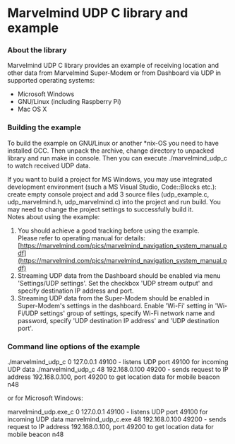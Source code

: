 # Marvelmind UDP C library and example #

### About the library ###

Marvelmind UDP C library provides an example of receiving location and other data from Marvelmind Super-Modem or from Dashboard via UDP in supported operating systems:

* Microsoft Windows
* GNU/Linux (including Raspberry Pi)
* Mac OS X

### Building the example ###

To build the example on GNU/Linux or another *nix-OS you need to have installed GCC. Then unpack the archive, change directory to unpacked library and run make in console. Then you can execute ./marvelmind_udp_c to watch received UDP data. 

If you want to build a project for MS Windows, you may use integrated development environment (such a MS Visual Studio, Code::Blocks etc.): create empty console project and add 3 source files (udp_example.c, udp_marvelmind.h, udp_marvelmind.c) into the project and run build. You may need to change the project settings to successfully build it.
<br />
Notes about using the example: <br />
1. You should achieve a good tracking before using the example. <br />
Please refer to operating manual for details: [https://marvelmind.com/pics/marvelmind_navigation_system_manual.pdf](https://marvelmind.com/pics/marvelmind_navigation_system_manual.pdf) <br />
2. Streaming UDP data from the Dashboard should be enabled via menu 'Settings/UDP settings'. Set the checkbox 'UDP stream output' and specify destination IP address and port. <br/>
3. Streaming UDP data from the Super-Modem should be enabled in Super-Modem's settings in the dashboard. 
Enable 'Wi-Fi' setting in 'Wi-Fi/UDP settings' group of settings, specify Wi-Fi network name and password, specify 'UDP destination IP address' and 'UDP destination port'.

### Command line options of the example ###

 ./marvelmind_udp_c 0 127.0.0.1 49100    - listens UDP port 49100 for incoming UDP data
 ./marvelmind_udp_c 48 192.168.0.100 49200    - sends request to IP address 192.168.0.100, port 49200 to get location data for mobile beacon n48

or for Microsoft Windows:

 marvelmind_udp.exe_c 0 127.0.0.1 49100    - listens UDP port 49100 for incoming UDP data
 marvelmind_udp_c.exe 48 192.168.0.100 49200    - sends request to IP address 192.168.0.100, port 49200 to get location data for mobile beacon n48



